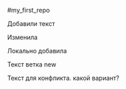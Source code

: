 ﻿#my_first_repo

Добавили текст 

Изменила 


Локально добавила 

Текст ветка new

Текст для конфликта. какой вариант? 